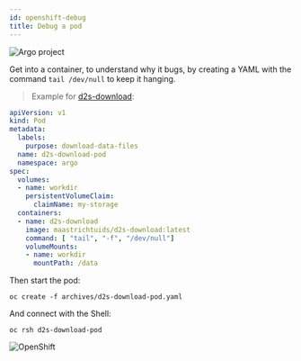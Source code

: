 ```yaml
---
id: openshift-debug
title: Debug a pod
---
```


![Argo project](/dsri-documentation/img/argo-logo.png)

Get into a container, to understand why it bugs, by creating a YAML with the command `tail /dev/null` to keep it hanging.

> Example for [d2s-download](https://github.com/MaastrichtU-IDS/d2s-download):

```yaml
apiVersion: v1
kind: Pod
metadata:
  labels:
    purpose: download-data-files
  name: d2s-download-pod
  namespace: argo
spec:
  volumes:
  - name: workdir
    persistentVolumeClaim:
      claimName: my-storage
  containers:
  - name: d2s-download
    image: maastrichtuids/d2s-download:latest
    command: [ "tail", "-f", "/dev/null"]
    volumeMounts:
    - name: workdir
      mountPath: /data
```

Then start the pod:

```shell
oc create -f archives/d2s-download-pod.yaml
```

And connect with the Shell:

```shell
oc rsh d2s-download-pod
```

![OpenShift](/dsri-documentation/img/openshift-logo.png)